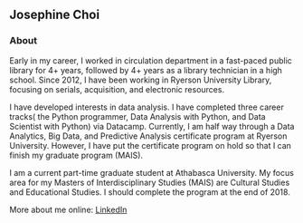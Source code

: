 ## Josephine Choi

### About

Early in my career, I worked in circulation department in a fast-paced public library for 4+ years, followed by 4+ years as a library technician in a high school. Since 2012, I have been working in Ryerson University Library, focusing on serials, acquisition, and electronic resources.

I have developed interests in data analysis. I have completed three career tracks( the Python programmer, Data Analysis with Python, and Data Scientist with Python) via Datacamp. Currently, I am half way through a Data Analytics, Big Data, and Predictive Analysis certificate program at Ryerson University. However, I have put the certificate program on hold so that I can finish my graduate program (MAIS). 

I am a current part-time graduate student at Athabasca University. My focus area for my Masters of Interdisciplinary Studies (MAIS) are Cultural Studies and Educational Studies. I should complete the program at the end of 2018. 

More about me online: 
<a href="https://www.linkedin.com/in/josephinechoi/">LinkedIn</a>
